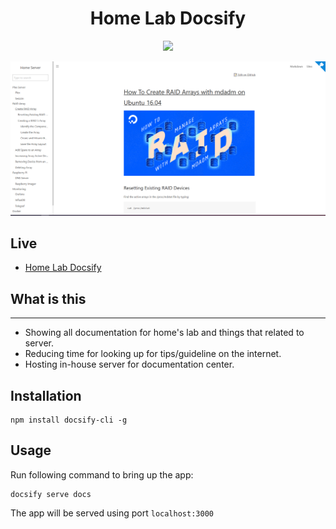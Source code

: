 <div align="center">
<h1>Home Lab Docsify</h1>
<image src="https://github.com/phamumb/home-lab-docsify/actions/workflows/pages/pages-build-deployment/badge.svg">
</div>

![screenshot](assets/screenshot.PNG)
## Live
- [Home Lab Docsify](https://docs.luatpham.com)
## What is this
---
- Showing all documentation for home's lab and things that related to server. 
- Reducing time for looking up for tips/guideline on the internet. 
- Hosting in-house server for documentation center.

## Installation 
```console 
npm install docsify-cli -g
```
## Usage
Run following command to bring up the app:
```console 
docsify serve docs
```
The app will be served using port `localhost:3000`


